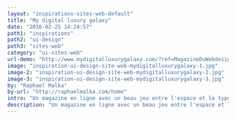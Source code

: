 ```yaml
---
layout: "inspirations-sites-web-default"
title: "My digital luxury galaxy"
date: "2016-02-25 14:24:57"
path1: "inspirations"
path2: "ui-design"
path3: "sites-web"
category: "ui-sites-web"
url-demo: "http://www.mydigitalluxurygalaxy.com/?ref=MagazineDuWebdesign"
image: "inspiration-ui-design-site-web-mydigitalluxurygalaxy-1.jpg"
image-2: "inspiration-ui-design-site-web-mydigitalluxurygalaxy-2.jpg"
image-3: "inspiration-ui-design-site-web-mydigitalluxurygalaxy-3.jpg"
by: "Raphael Malka"
by-url: "http://raphaelmalka.com/home"
intro: "Un magazine en ligne avec un beau jeu entre l'espace et la typographie. Cela apporte une expérience de lecture qui se rapproche de ce que l'on peut trouver en print."
description: "Un magazine en ligne avec un beau jeu entre l'espace et la typographie. Cela apporte une expérience de lecture qui se rapproche de ce que l'on peut trouver en print."
---
```

